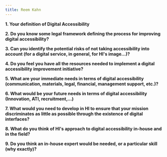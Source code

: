 ```yaml
---
title: Reem Kahn
---
```


**1. Your definition of Digital Accessibility**

**2. Do you know some legal framework defining the process for improving digital accessibility?**

**3. Can you identify the potential risks of not taking accessibility into account (for a digital service, in general, for HI's image...)?**

**4. Do you feel you have all the resources needed to implement a digital accessibility improvement initiative?**

**5. What are your immediate needs in terms of digital accessibility (communication, materials, legal, financial, management support, etc.)?**

**6. What would be your future needs in terms of digital accessibility (Innovation, ATI, recruitment,...)**

**7. What would you need to develop in HI to ensure that your mission discriminates as little as possible through the existence of digital interfaces?**

**8. What do you think of HI's approach to digital accessibility in-house and in the field?**

**9. Do you think an in-house expert would be needed, or a particular skill (why exactly)?**